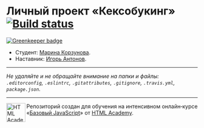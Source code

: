# Личный проект «Кексобукинг» [![Build status][travis-image]][travis-url]

[![Greenkeeper badge](https://badges.greenkeeper.io/thearnica/454797-keksobooking.svg)](https://greenkeeper.io/)

* Студент: [Марина Корзунова](https://up.htmlacademy.ru/javascript/11/user/454797).
* Наставник: [Игорь Антонов](https://htmlacademy.ru/profile/antonov).

---

_Не удаляйте и не обращайте внимание на папки и файлы:_<br>
_`.editorconfig`, `.eslintrc`, `.gitattributes`, `.gitignore`, `.travis.yml`, `package.json`._

---

<a href="https://htmlacademy.ru/intensive/javascript"><img align="left" width="50" height="50" title="HTML Academy" src="https://up.htmlacademy.ru/static/img/intensive/javascript/logo-for-github.svg"></a>

Репозиторий создан для обучения на интенсивном онлайн‑курсе «[Базовый JavaScript](https://htmlacademy.ru/intensive/javascript)» от [HTML Academy](https://htmlacademy.ru).

[travis-image]: https://travis-ci.org/htmlacademy-javascript/454797-keksobooking.svg?branch=master
[travis-url]: https://travis-ci.org/htmlacademy-javascript/454797-keksobooking
